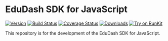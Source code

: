 # EduDash SDK for JavaScript

[![Version](https://img.shields.io/npm/v/@edudash/sdk.svg)](https://www.npmjs.com/package/@edudash/sdk)
[![Build Status](https://travis-ci.com/EduDash/edudash-sdk-js.svg?branch=master)](https://travis-ci.com/EduDash/edudash-sdk-js)
[![Coverage Status](https://codecov.io/gh/EduDash/edudash-sdk-js/branch/master/graph/badge.svg?token=SV734BJKGX)](https://codecov.io/gh/EduDash/edudash-sdk-js)
[![Downloads](https://img.shields.io/npm/dm/@edudash/sdk.svg)](https://www.npmjs.com/package/@edudash/sdk)
[![Try on RunKit](https://badge.runkitcdn.com/@edudash/sdk.svg)](https://runkit.com/npm/@edudash/sdk)

This repository is for the development of the EduDash SDK for JavaScript.
